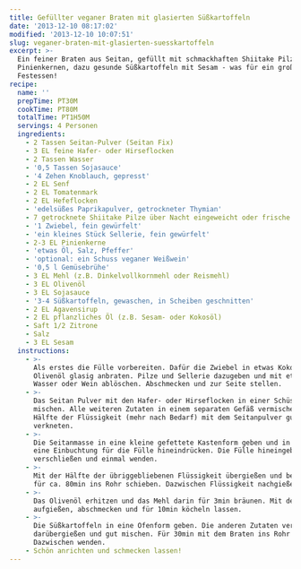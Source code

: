 ```yaml
---
title: Gefüllter veganer Braten mit glasierten Süßkartoffeln
date: '2013-12-10 08:17:02'
modified: '2013-12-10 10:07:51'
slug: veganer-braten-mit-glasierten-suesskartoffeln
excerpt: >-
  Ein feiner Braten aus Seitan, gefüllt mit schmackhaften Shiitake Pilzen und
  Pinienkernen, dazu gesunde Süßkartoffeln mit Sesam - was für ein großartiges
  Festessen!
recipe:
  name: ''
  prepTime: PT30M
  cookTime: PT80M
  totalTime: PT1H50M
  servings: 4 Personen
  ingredients:
    - 2 Tassen Seitan-Pulver (Seitan Fix)
    - 3 EL feine Hafer- oder Hirseflocken
    - 2 Tassen Wasser
    - '0,5 Tassen Sojasauce'
    - '4 Zehen Knoblauch, gepresst'
    - 2 EL Senf
    - 2 EL Tomatenmark
    - 2 EL Hefeflocken
    - 'edelsüßes Paprikapulver, getrockneter Thymian'
    - 7 getrocknete Shiitake Pilze über Nacht eingeweicht oder frische Pilze
    - '1 Zwiebel, fein gewürfelt'
    - 'ein kleines Stück Sellerie, fein gewürfelt'
    - 2-3 EL Pinienkerne
    - 'etwas Öl, Salz, Pfeffer'
    - 'optional: ein Schuss veganer Weißwein'
    - '0,5 l Gemüsebrühe'
    - 3 EL Mehl (z.B. Dinkelvollkornmehl oder Reismehl)
    - 3 EL Olivenöl
    - 3 EL Sojasauce
    - '3-4 Süßkartoffeln, gewaschen, in Scheiben geschnitten'
    - 2 EL Agavensirup
    - 2 EL pflanzliches Öl (z.B. Sesam- oder Kokosöl)
    - Saft 1/2 Zitrone
    - Salz
    - 3 EL Sesam
  instructions:
    - >-
      Als erstes die Fülle vorbereiten. Dafür die Zwiebel in etwas Kokos- oder
      Olivenöl glasig anbraten. Pilze und Sellerie dazugeben und mit etwas
      Wasser oder Wein ablöschen. Abschmecken und zur Seite stellen.
    - >-
      Das Seitan Pulver mit den Hafer- oder Hirseflocken in einer Schüssel
      mischen. Alle weiteren Zutaten in einem separaten Gefäß vermischen und die
      Hälfte der Flüssigkeit (mehr nach Bedarf) mit dem Seitanpulver gut
      verkneten.
    - >-
      Die Seitanmasse in eine kleine gefettete Kastenform geben und in der Mitte
      eine Einbuchtung für die Fülle hineindrücken. Die Fülle hineingeben,
      verschließen und einmal wenden.
    - >-
      Mit der Hälfte der übriggebliebenen Flüssigkeit übergießen und bei 180°C
      für ca. 80min ins Rohr schieben. Dazwischen Flüssigkeit nachgießen.
    - >-
      Das Olivenöl erhitzen und das Mehl darin für 3min bräunen. Mit der Brühe
      aufgießen, abschmecken und für 10min köcheln lassen.
    - >-
      Die Süßkartoffeln in eine Ofenform geben. Die anderen Zutaten verrühren,
      darübergießen und gut mischen. Für 30min mit dem Braten ins Rohr schieben.
      Dazwischen wenden.
    - Schön anrichten und schmecken lassen!
---
```


[<!-- Image removed (no copyright): seitan-braten.jpg -->](https://www.veganblatt.com/i/seitan-braten.jpg)
